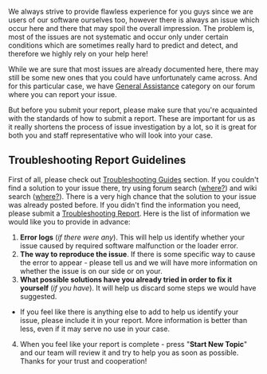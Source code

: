 We always strive to provide flawless experience for you guys since we are users of our software ourselves too, however there is always  an issue which occur here and there that may spoil the overall impression. The problem is, most of the issues are not systematic and occur only under certain conditions which are sometimes really hard to predict and detect, and therefore we highly rely on your help here!

While we are sure that most issues are already documented here, there may still be some new ones that you could have unfortunately came across. And for this particular case, we have [General Assistance](https://goelites.net/index.php?/forum/35-general-assistance/) category on our forum where you can report your issue.

But before you submit your report, please make sure that you're acquainted with the standards of how to submit a report. These are important for us as it really shortens the process of issue investigation by a lot, so it is great for both you and staff representative who will look into your case.

## Troubleshooting Report Guidelines

First of all, please check out [Troubleshooting Guides](https://goelites.net/index.php?/forum/35-general-assistance/&do=add) section. If you couldn't find a solution to your issue there, try using forum search ([where?](https://s.put.re/zvYmhVo.png)) and wiki search ([where?](https://s.put.re/nXLET4e.png)). There is a very high chance that the solution to your issue was already posted before. If you didn't find the information you need, please submit a [Troubleshooting Report](https://goelites.net/index.php?/forum/35-general-assistance/&do=add). Here is the list of information we would like you to provide in advance: 

1. **Error logs** (*if there were any*). This will help us identify whether your issue caused by required software malfunction or the loader error.
2. **The way to reproduce the issue**. If there is some specific way to cause the error to appear - please tell us and we will have more information on whether the issue is on our side or on your.
3. **What possible solutions have you already tried in order to fix it yourself** (*if you have*). It will help us discard some steps we would have suggested.
- If you feel like there is anything else to add to help us identify your issue, please include it in your report. More information is better than less, even if it may serve no use in your case. 
4. When you feel like your report is complete - press "**Start New Topic**" and our team will review it and try to help you as soon as possible. Thanks for your trust and cooperation!